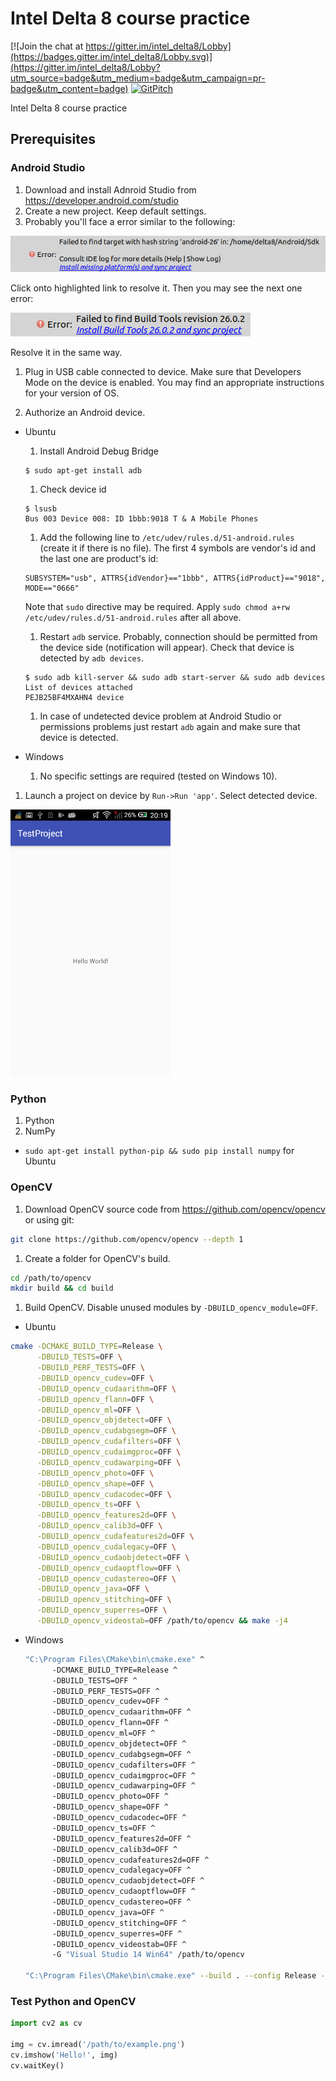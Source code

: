 # Intel Delta 8 course practice

[![Join the chat at https://gitter.im/intel_delta8/Lobby](https://badges.gitter.im/intel_delta8/Lobby.svg)](https://gitter.im/intel_delta8/Lobby?utm_source=badge&utm_medium=badge&utm_campaign=pr-badge&utm_content=badge) [![GitPitch](https://gitpitch.com/assets/badge.svg)](https://gitpitch.com/dkurt/delta8)

Intel Delta 8 course practice

## Prerequisites
### Android Studio
1. Download and install Adnroid Studio from https://developer.android.com/studio
1. Create a new project. Keep default settings.
1. Probably you'll face a error similar to the following:

  ![Android Studio error](images/android_studio_error_1.png)

  Click onto highlighted link to resolve it. Then you may see the next one error:

  ![Android Studio error](images/android_studio_error_2.png)

  Resolve it in the same way.

1. Plug in USB cable connected to device. Make sure that Developers Mode on the
device is enabled. You may find an appropriate instructions for your version of OS.

1. Authorize an Android device.

  * Ubuntu
    1. Install Android Debug Bridge
    ```
    $ sudo apt-get install adb
    ```
    1. Check device id
    ```
    $ lsusb
    Bus 003 Device 008: ID 1bbb:9018 T & A Mobile Phones
    ```

    1. Add the following line to `/etc/udev/rules.d/51-android.rules` (create it
    if there is no file). The first 4 symbols are vendor's id and
    the last one are product's id:
    ```
    SUBSYSTEM="usb", ATTRS{idVendor}=="1bbb", ATTRS{idProduct}=="9018", MODE=="0666"
    ```
    Note that `sudo` directive may be required. Apply
    `sudo chmod a+rw /etc/udev/rules.d/51-android.rules` after all above.

    1. Restart `adb` service. Probably, connection should be permitted from the
    device side (notification will appear). Check that device is detected by `adb devices`.
    ```
    $ sudo adb kill-server && sudo adb start-server && sudo adb devices
    List of devices attached
    PEJB25BF4MXAHN4 device
    ```
    1. In case of undetected device problem at Android Studio or permissions
    problems just restart `adb` again and make sure that device is detected.

  * Windows
    1. No specific settings are required (tested on Windows 10).

1. Launch a project on device by `Run->Run 'app'`. Select detected device.

  <img src="images/android_studio_ok.png" width="256">

### Python
1. Python
1. NumPy
  * `sudo apt-get install python-pip && sudo pip install numpy` for Ubuntu

### OpenCV
1. Download OpenCV source code from https://github.com/opencv/opencv or using git:
```bash
git clone https://github.com/opencv/opencv --depth 1
```

1. Create a folder for OpenCV's build.
```bash
cd /path/to/opencv
mkdir build && cd build
```

1. Build OpenCV. Disable unused modules by `-DBUILD_opencv_module=OFF`.

  * Ubuntu
  ```bash
  cmake -DCMAKE_BUILD_TYPE=Release \
        -DBUILD_TESTS=OFF \
        -DBUILD_PERF_TESTS=OFF \
        -DBUILD_opencv_cudev=OFF \
        -DBUILD_opencv_cudaarithm=OFF \
        -DBUILD_opencv_flann=OFF \
        -DBUILD_opencv_ml=OFF \
        -DBUILD_opencv_objdetect=OFF \
        -DBUILD_opencv_cudabgsegm=OFF \
        -DBUILD_opencv_cudafilters=OFF \
        -DBUILD_opencv_cudaimgproc=OFF \
        -DBUILD_opencv_cudawarping=OFF \
        -DBUILD_opencv_photo=OFF \
        -DBUILD_opencv_shape=OFF \
        -DBUILD_opencv_cudacodec=OFF \
        -DBUILD_opencv_ts=OFF \
        -DBUILD_opencv_features2d=OFF \
        -DBUILD_opencv_calib3d=OFF \
        -DBUILD_opencv_cudafeatures2d=OFF \
        -DBUILD_opencv_cudalegacy=OFF \
        -DBUILD_opencv_cudaobjdetect=OFF \
        -DBUILD_opencv_cudaoptflow=OFF \
        -DBUILD_opencv_cudastereo=OFF \
        -DBUILD_opencv_java=OFF \
        -DBUILD_opencv_stitching=OFF \
        -DBUILD_opencv_superres=OFF \
        -DBUILD_opencv_videostab=OFF /path/to/opencv && make -j4
  ```

  * Windows

    ```bash
    "C:\Program Files\CMake\bin\cmake.exe" ^
          -DCMAKE_BUILD_TYPE=Release ^
          -DBUILD_TESTS=OFF ^
          -DBUILD_PERF_TESTS=OFF ^
          -DBUILD_opencv_cudev=OFF ^
          -DBUILD_opencv_cudaarithm=OFF ^
          -DBUILD_opencv_flann=OFF ^
          -DBUILD_opencv_ml=OFF ^
          -DBUILD_opencv_objdetect=OFF ^
          -DBUILD_opencv_cudabgsegm=OFF ^
          -DBUILD_opencv_cudafilters=OFF ^
          -DBUILD_opencv_cudaimgproc=OFF ^
          -DBUILD_opencv_cudawarping=OFF ^
          -DBUILD_opencv_photo=OFF ^
          -DBUILD_opencv_shape=OFF ^
          -DBUILD_opencv_cudacodec=OFF ^
          -DBUILD_opencv_ts=OFF ^
          -DBUILD_opencv_features2d=OFF ^
          -DBUILD_opencv_calib3d=OFF ^
          -DBUILD_opencv_cudafeatures2d=OFF ^
          -DBUILD_opencv_cudalegacy=OFF ^
          -DBUILD_opencv_cudaobjdetect=OFF ^
          -DBUILD_opencv_cudaoptflow=OFF ^
          -DBUILD_opencv_cudastereo=OFF ^
          -DBUILD_opencv_java=OFF ^
          -DBUILD_opencv_stitching=OFF ^
          -DBUILD_opencv_superres=OFF ^
          -DBUILD_opencv_videostab=OFF ^
          -G "Visual Studio 14 Win64" /path/to/opencv

    "C:\Program Files\CMake\bin\cmake.exe" --build . --config Release -- /m:4
    ```

### Test Python and OpenCV
```python
import cv2 as cv

img = cv.imread('/path/to/example.png')
cv.imshow('Hello!', img)
cv.waitKey()
```
